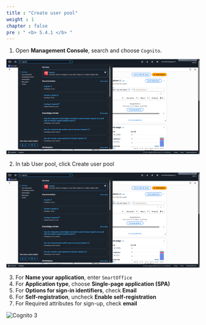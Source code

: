 ```yaml
---
title : "Create user pool"
weight : 1
chapter : false
pre : " <b> 5.4.1 </b> "
---
```


1. Open **Management Console**, search and choose ```Cognito```.

![Cognito 1](/images/5-workshop/5.4-Cognito/Cognito-1.png)

2. In tab User pool, click Create user pool

![Cognito 2](/images/5-workshop/5.4-Cognito/Cognito-1.png)

3. For **Name your application**, enter ```SmartOffice``` 
4. For **Application type**, choose **Single-page application (SPA)**
5. For **Options for sign-in identifiers**, check **Email**
6. For **Self-registration**, uncheck **Enable self-registration**
7. For Required attributes for sign-up, check **email**

![Cognito 3](/images/5-workshop/5.3-Cognito/Cognito-1.png)
